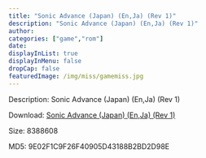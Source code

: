 ```yaml
---
title: "Sonic Advance (Japan) (En,Ja) (Rev 1)"
description: "Sonic Advance (Japan) (En,Ja) (Rev 1)"
author: 
categories: ["game","rom"]
date: 
displayInList: true
displayInMenu: false
dropCap: false
featuredImage: /img/miss/gamemiss.jpg
---
```


Description: Sonic Advance (Japan) (En,Ja) (Rev 1)

Download: <a style="text-decoration:underline;" href="https://mega.nz/#!yOJyEaZS!aeS_SQWN4P3e-9QtQTmrenr7-PfaoLxH4P3WCY7Ow1w" target = "_blank" rel = "nofollow" > Sonic Advance (Japan) (En,Ja) (Rev 1)</a>

Size: 8388608

MD5: 9E02F1C9F26F40905D43188B2BD2D98E

